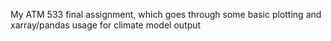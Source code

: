My ATM 533 final assignment, which goes through some basic plotting and xarray/pandas usage for climate model output


